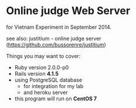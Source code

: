 Online judge Web Server 
===============
for Vietnam Experiment in September 2014.

see also: justitium - online judge server (https://github.com/bussorenre/justitium)

Things you may want to cover:

* Ruby version 2.0.0-p0
* Rails version __4.1.5__
* using PostgreSQL database
  * for integration for my lab
  * and heroku server
* this program will run on __CentOS 7__


